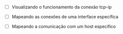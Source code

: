 - [ ] Visualizando o funcionamento da conexão tcp-ip  
- [ ] Mapeando as conexões de uma interface específica 
- [ ] Mapeando a comunicação com um host específico


